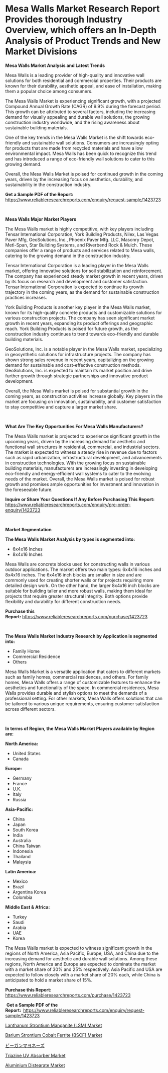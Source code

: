 <p><h1>Mesa Walls Market Research Report Provides thorough Industry Overview, which offers an In-Depth Analysis of Product Trends and New Market Divisions</h1></p><p><strong>Mesa Walls Market Analysis and Latest Trends</strong></p>
<p><p>Mesa Walls is a leading provider of high-quality and innovative wall solutions for both residential and commercial properties. Their products are known for their durability, aesthetic appeal, and ease of installation, making them a popular choice among consumers.</p><p>The Mesa Walls Market is experiencing significant growth, with a projected Compound Annual Growth Rate (CAGR) of 9.9% during the forecast period. This growth can be attributed to several factors, including the increasing demand for visually appealing and durable wall solutions, the growing construction industry worldwide, and the rising awareness about sustainable building materials.</p><p>One of the key trends in the Mesa Walls Market is the shift towards eco-friendly and sustainable wall solutions. Consumers are increasingly opting for products that are made from recycled materials and have a low environmental impact. Mesa Walls has been quick to recognize this trend and has introduced a range of eco-friendly wall solutions to cater to this growing demand.</p><p>Overall, the Mesa Walls Market is poised for continued growth in the coming years, driven by the increasing focus on aesthetics, durability, and sustainability in the construction industry.</p></p>
<p><strong>Get a Sample PDF of the Report:&nbsp;</strong> <a href="https://www.reliableresearchreports.com/enquiry/request-sample/1423723">https://www.reliableresearchreports.com/enquiry/request-sample/1423723</a></p>
<p>&nbsp;</p>
<p><strong>Mesa Walls Major Market Players</strong></p>
<p><p>The Mesa Walls market is highly competitive, with key players including Tensar International Corporation, York Building Products, Nilex, Las Vegas Paver Mfg, GeoSolutions, Inc., Phoenix Paver Mfg. LLC, Masonry Depot, Metl-Span, Star Building Systems, and Riverbend Rock & Mulch. These companies offer a range of products and services related to Mesa walls, catering to the growing demand in the construction industry.</p><p>Tensar International Corporation is a leading player in the Mesa Walls market, offering innovative solutions for soil stabilization and reinforcement. The company has experienced steady market growth in recent years, driven by its focus on research and development and customer satisfaction. Tensar International Corporation is expected to continue its growth trajectory in the coming years, as the demand for sustainable construction practices increases.</p><p>York Building Products is another key player in the Mesa Walls market, known for its high-quality concrete products and customizable solutions for various construction projects. The company has seen significant market growth in recent years, expanding its product offerings and geographic reach. York Building Products is poised for future growth, as the construction industry continues to trend towards eco-friendly and durable building materials.</p><p>GeoSolutions, Inc. is a notable player in the Mesa Walls market, specializing in geosynthetic solutions for infrastructure projects. The company has shown strong sales revenue in recent years, capitalizing on the growing demand for sustainable and cost-effective construction methods. GeoSolutions, Inc. is expected to maintain its market position and drive further growth through strategic partnerships and innovative product development.</p><p>Overall, the Mesa Walls market is poised for substantial growth in the coming years, as construction activities increase globally. Key players in the market are focusing on innovation, sustainability, and customer satisfaction to stay competitive and capture a larger market share.</p></p>
<p>&nbsp;</p>
<p><strong>What Are The Key Opportunities For Mesa Walls Manufacturers?</strong></p>
<p><p>The Mesa Walls market is projected to experience significant growth in the upcoming years, driven by the increasing demand for aesthetic and functional wall structures in residential, commercial, and industrial sectors. The market is expected to witness a steady rise in revenue due to factors such as rapid urbanization, infrastructural development, and advancements in construction technologies. With the growing focus on sustainable building materials, manufacturers are increasingly investing in developing eco-friendly and energy-efficient wall systems to cater to the evolving needs of the market. Overall, the Mesa Walls market is poised for robust growth and promises ample opportunities for investment and innovation in the foreseeable future.</p></p>
<p><strong>Inquire or Share Your Questions If Any Before Purchasing This Report:</strong> <a href="https://www.reliableresearchreports.com/enquiry/pre-order-enquiry/1423723">https://www.reliableresearchreports.com/enquiry/pre-order-enquiry/1423723</a></p>
<p>&nbsp;</p>
<p><strong>Market Segmentation</strong></p>
<p><strong>The Mesa Walls Market Analysis by types is segmented into:</strong></p>
<p><ul><li>6x4x16 Inches</li><li>8x4x16 Inches</li></ul></p>
<p><p>Mesa Walls are concrete blocks used for constructing walls in various outdoor applications. The market offers two main types: 6x4x16 inches and 8x4x16 inches. The 6x4x16 inch blocks are smaller in size and are commonly used for creating shorter walls or for projects requiring more detailed design work. On the other hand, the larger 8x4x16 inch blocks are suitable for building taller and more robust walls, making them ideal for projects that require greater structural integrity. Both options provide flexibility and durability for different construction needs.</p></p>
<p><strong>Purchase this Report:&nbsp;</strong><a href="https://www.reliableresearchreports.com/purchase/1423723">https://www.reliableresearchreports.com/purchase/1423723</a></p>
<p>&nbsp;</p>
<p><strong>The Mesa Walls Market Industry Research by Application is segmented into:</strong></p>
<p><ul><li>Family Home</li><li>Commercial Residence</li><li>Others</li></ul></p>
<p><p>Mesa Walls Market is a versatile application that caters to different markets such as family homes, commercial residences, and others. For family homes, Mesa Walls offers a range of customizable features to enhance the aesthetics and functionality of the space. In commercial residences, Mesa Walls provides durable and stylish options to meet the demands of a professional setting. For other markets, Mesa Walls offers solutions that can be tailored to various unique requirements, ensuring customer satisfaction across different sectors.</p></p>
<p>&nbsp;</p>
<p><strong>In terms of Region, the Mesa Walls Market Players available by Region are:</strong></p>
<p>
    <p> <strong> North America: </strong>
        <ul>
            <li>United States</li>
            <li>Canada</li>
        </ul>
        </p> 
    <p> <strong> Europe: </strong>
        <ul>
            <li>Germany</li>
            <li>France</li>
            <li>U.K.</li>
            <li>Italy</li>
            <li>Russia</li>
        </ul>
        </p> 
    <p> <strong> Asia-Pacific: </strong>
        <ul>
            <li>China</li>
            <li>Japan</li>
            <li>South Korea</li>
            <li>India</li>
            <li>Australia</li>
            <li>China Taiwan</li>
            <li>Indonesia</li>
            <li>Thailand</li>
            <li>Malaysia</li>
        </ul>
        </p> 
    <p> <strong> Latin America: </strong>
        <ul>
            <li>Mexico</li>
            <li>Brazil</li>
            <li>Argentina Korea</li>
            <li>Colombia</li>
        </ul>
        </p> 
    <p> <strong> Middle East & Africa: </strong>
        <ul>
            <li>Turkey</li>
            <li>Saudi</li>
            <li>Arabia</li>
            <li>UAE</li>
            <li>Korea</li>
        </ul>
    </p>
    </p>
<p><p>The Mesa Walls market is expected to witness significant growth in the regions of North America, Asia Pacific, Europe, USA, and China due to the increasing demand for aesthetic and durable wall solutions. Among these regions, North America and Europe are expected to dominate the market with a market share of 30% and 25% respectively. Asia Pacific and USA are expected to follow closely with a market share of 20% each, while China is anticipated to hold a market share of 15%.</p></p>
<p><strong>Purchase this Report: </strong><a href="https://www.reliableresearchreports.com/purchase/1423723">https://www.reliableresearchreports.com/purchase/1423723</a></p>
<p>&nbsp;<strong>Get a Sample PDF of the Report:&nbsp;&nbsp;</strong><a href="https://www.reliableresearchreports.com/enquiry/request-sample/1423723">https://www.reliableresearchreports.com/enquiry/request-sample/1423723</a></p>
<p><strong></strong></p>
<p><p><a href="https://issuu.com/reportprime-2/docs/lanthanum-strontium-manganite-lsm-market-size-2030">Lanthanum Strontium Manganite (LSM) Market</a></p><p><a href="https://issuu.com/reportprime-2/docs/barium-strontium-cobalt-ferrite-bscf-market-size-2">Barium Strontium Cobalt Ferrite (BSCF) Market</a></p><p><a href="https://github.com/ihabdkwlxs948/Market-Research-Report-List-1/blob/main/1300484193989.md">ビーガンマヨネーズ</a></p><p><a href="https://github.com/guneycigdem35/Market-Research-Report-List-2/blob/main/triazine-uv-absorber-market.md">Triazine UV Absorber Market</a></p><p><a href="https://github.com/biheemgalvinlouises6hokrh3h/Market-Research-Report-List-1/blob/main/aluminium-distearate-market.md">Aluminium Distearate Market</a></p></p>